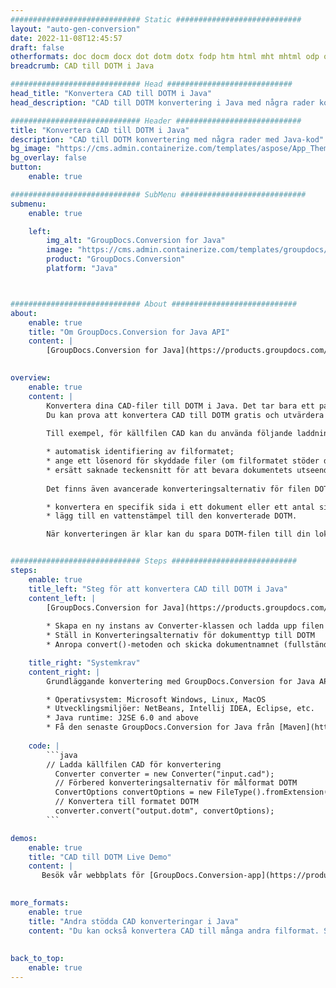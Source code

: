 ```yaml
---
############################# Static ############################
layout: "auto-gen-conversion"
date: 2022-11-08T12:45:57
draft: false
otherformats: doc docm docx dot dotm dotx fodp htm html mht mhtml odp odt otp pot potm potx pps ppsm ppsx ppt pptm pptx rtf
breadcrumb: CAD till DOTM i Java

############################# Head ############################
head_title: "Konvertera CAD till DOTM i Java"
head_description: "CAD till DOTM konvertering i Java med några rader kod. Konvertera över 160 filformat med hjälp av GroupDocs dokumentkonverterings-API för Java"

############################# Header ############################
title: "Konvertera CAD till DOTM i Java"
description: "CAD till DOTM konvertering med några rader med Java-kod"
bg_image: "https://cms.admin.containerize.com/templates/aspose/App_Themes/V3/images/bg/header1.png"
bg_overlay: false
button:
    enable: true

############################# SubMenu ############################
submenu:
    enable: true

    left:
        img_alt: "GroupDocs.Conversion for Java"
        image: "https://cms.admin.containerize.com/templates/groupdocs/images/product-logos/90x90-noborder/groupdocs-conversion-java.png"
        product: "GroupDocs.Conversion"
        platform: "Java"



############################# About ############################
about:
    enable: true
    title: "Om GroupDocs.Conversion for Java API"
    content: |
        [GroupDocs.Conversion for Java](https://products.groupdocs.com/conversion/java/) är ett avancerat filformatkonverterings-API för konvertering mellan populära bild- och dokumentformat som Microsoft Office, OpenDocument, PDF, HTML, e-post, CAD. och mycket mer med bara några rader kod. Det inbyggda API:t upptäcker automatiskt formaten för originaldokumenten och erbjuder många alternativ för att anpassa de konverterade dokumenten. Tillsammans med funktionen att extrahera information från ett dokument, stöder den också cachelagring av konverteringsresultaten till den lokala disken som standard. Men alla typer av cachelagring kan stödjas genom att implementera lämpliga gränssnitt - Amazon S3, Dropbox, Google Drive, Windows Azure, Reddis eller andra.
    

overview:
    enable: true
    content: |
        Konvertera dina CAD-filer till DOTM i Java. Det tar bara ett par rader med Java-kod på valfri plattform, som Windows, Linux, macOS.
        Du kan prova att konvertera CAD till DOTM gratis och utvärdera kvaliteten på konverteringsresultaten. Tillsammans med enkla filkonverteringsskript kan du prova mer sofistikerade alternativ för att ladda källfilen CAD och lagra DOTM-utdata. 
        
        Till exempel, för källfilen CAD kan du använda följande laddningsalternativ:

        * automatisk identifiering av filformatet;
        * ange ett lösenord för skyddade filer (om filformatet stöder det);
        * ersätt saknade teckensnitt för att bevara dokumentets utseende.
        
        Det finns även avancerade konverteringsalternativ för filen DOTM:

        * konvertera en specifik sida i ett dokument eller ett antal sidor;
        * lägg till en vattenstämpel till den konverterade DOTM.

        När konverteringen är klar kan du spara DOTM-filen till din lokala filsökväg eller till tredje parts lagring såsom FTP, Amazon S3, Google Drive, Dropbox etc. Observera - för att konvertera CAD till DOTM behöver du inte installera någon ytterligare programvara, såsom MS Office, Open Office, Adobe Acrobat Reader etc.


############################# Steps ############################
steps:
    enable: true
    title_left: "Steg för att konvertera CAD till DOTM i Java"
    content_left: |
        [GroupDocs.Conversion for Java](https://products.groupdocs.com/conversion/java/) låter utvecklare enkelt konvertera CAD fil till DOTM med några rader kod.
        
        * Skapa en ny instans av Converter-klassen och ladda upp filen CAD med den fullständiga sökvägen
        * Ställ in Konverteringsalternativ för dokumenttyp till DOTM
        * Anropa convert()-metoden och skicka dokumentnamnet (fullständig sökväg) och formatet (DOTM) som en parameter

    title_right: "Systemkrav"
    content_right: |
        Grundläggande konvertering med GroupDocs.Conversion for Java API kan göras med bara några rader kod. Våra API:er stöds på alla större plattformar och operativsystem. Innan du kör koden nedan, se till att du har följande förutsättningar installerade på ditt system.

        * Operativsystem: Microsoft Windows, Linux, MacOS
        * Utvecklingsmiljöer: NetBeans, Intellij IDEA, Eclipse, etc.
        * Java runtime: J2SE 6.0 and above
        * Få den senaste GroupDocs.Conversion for Java från [Maven](https://repository.groupdocs.com/webapp/#/artifacts/browse/tree/General/repo/com/groupdocs/groupdocs-conversion)
         
    code: |
        ```java    
        // Ladda källfilen CAD för konvertering
          Converter converter = new Converter("input.cad");
          // Förbered konverteringsalternativ för målformat DOTM
          ConvertOptions convertOptions = new FileType().fromExtension("dotm").getConvertOptions();
          // Konvertera till formatet DOTM
          converter.convert("output.dotm", convertOptions);
        ```

demos:
    enable: true
    title: "CAD till DOTM Live Demo"
    content: |
       Besök vår webbplats för [GroupDocs.Conversion-app](https://products.groupdocs.app/conversion/family) och försök konvertera CAD till DOTM nu. Den kostnadsfria demon har följande fördelar
          

more_formats:
    enable: true
    title: "Andra stödda CAD konverteringar i Java"
    content: "Du kan också konvertera CAD till många andra filformat. Se listan nedan."
       
       
back_to_top:
    enable: true
---
```

